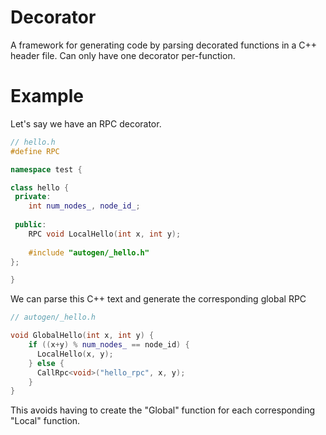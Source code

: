 # Decorator

A framework for generating code by parsing decorated functions in a C++
header file. Can only have one decorator per-function.

# Example 

Let's say we have an RPC decorator. 
```cxx
// hello.h
#define RPC

namespace test {

class hello {
 private:
    int num_nodes_, node_id_;
    
 public:
    RPC void LocalHello(int x, int y);
    
    #include "autogen/_hello.h"
};

}
```

We can parse this C++ text and generate the corresponding global RPC
```cxx
// autogen/_hello.h

void GlobalHello(int x, int y) {
    if ((x+y) % num_nodes_ == node_id) {
      LocalHello(x, y);
    } else {
      CallRpc<void>("hello_rpc", x, y);
    }
}
```

This avoids having to create the "Global" function for each corresponding
"Local" function.